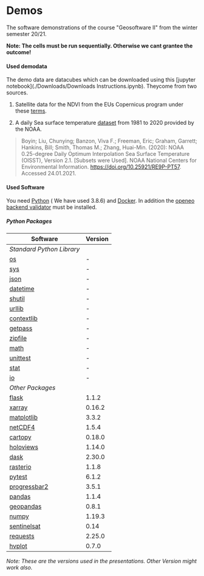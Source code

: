 # Demos
 The software demonstrations of the course "Geosoftware II" from the winter semester 20/21.

 **Note: The cells must be run sequentially. Otherwise we cant grantee the outcome!**
#### Used demodata

The demo data are datacubes which can be downloaded using this [jupyter notebook](./Downloads/Downloads Instructions.ipynb).  Theycome from two sources.

1. Satellite data for the NDVI from the EUs Copernicus program under these [terms](https://scihub.copernicus.eu/twiki/pub/SciHubWebPortal/TermsConditions/TC_Sentinel_Data_31072014.pdf).

2. A daily Sea surface temperature [dataset](https://www.ncei.noaa.gov/access/metadata/landing-page/bin/iso?id=gov.noaa.ncdc:C01606) from 1981 to 2020 provided by the NOAA.

> Boyin; Liu, Chunying; Banzon, Viva F.; Freeman, Eric; Graham, Garrett; Hankins, Bill; Smith, Thomas M.; Zhang, Huai-Min. (2020): NOAA 0.25-degree Daily Optimum Interpolation Sea Surface Temperature (OISST), Version 2.1. [Subsets were Used]. NOAA National Centers for Environmental Information. https://doi.org/10.25921/RE9P-PT57. Accessed 24.01.2021.

#### Used Software

 You need [Python](https://www.python.org/) ( We have used 3.8.6) and [Docker](https://www.docker.com/). In addition the [openeo backend validator](https://github.com/Open-EO/openeo-backend-validator) must be installed.

##### Python Packages

 Software | Version
 ------ | ------
 *Standard Python Library* |
 [os](https://docs.python.org/3/library/os.html)   | -
 [sys](https://docs.python.org/3/library/sys.html)   | -
 [json](https://docs.python.org/3/library/json.html)  | -
 [datetime](https://docs.python.org/3/library/datetime.html)   | -
 [shutil](https://docs.python.org/3/library/shutil.html) | -
 [urllib](https://docs.python.org/3/library/urllib.html) | -
 [contextlib](https://docs.python.org/3/library/contextlib.html) | -
 [getpass](https://docs.python.org/3/library/getpass.html) | -
 [zipfile](https://docs.python.org/3/library/zipfile.html) | -
 [math](https://docs.python.org/3/library/math.html) | -
 [unittest](https://docs.python.org/3/library/unittest.html) | -
 [stat](https://docs.python.org/3/library/stat.html) | -
 [io](https://docs.python.org/3/library/io.html) | -
 *Other Packages* |
 [flask](https://flask.palletsprojects.com/en/1.1.x/)   | 1.1.2
 [xarray](http://xarray.pydata.org/en/stable/)   | 0.16.2
 [matplotlib](https://matplotlib.org/) | 3.3.2
 [netCDF4](https://unidata.github.io/netcdf4-python/netCDF4/index.html) | 1.5.4
 [cartopy](https://pypi.org/project/Cartopy/) | 0.18.0
 [holoviews](https://holoviews.org/) | 1.14.0
 [dask](https://dask.org/) | 2.30.0
 [rasterio](https://pypi.org/project/rasterio/) | 1.1.8
 [pytest](https://docs.pytest.org/en/stable/) | 6.1.2
 [progressbar2](https://pypi.org/project/progressbar2/) | 3.5.1
 [pandas](https://pandas.pydata.org/) | 1.1.4
 [geopandas](https://geopandas.org/) | 0.8.1
 [numpy](https://numpy.org/) | 1.19.3
 [sentinelsat](https://sentinelsat.readthedocs.io/en/master/api_overview.html) | 0.14
 [requests](https://requests.readthedocs.io/en/master/)   | 2.25.0
 [hvplot](https://hvplot.holoviz.org/) | 0.7.0 


 *Note: These are the versions used in the presentations. Other Version might work also.*
